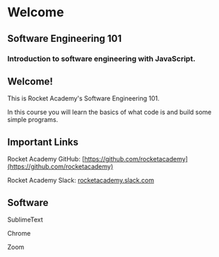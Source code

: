 # Welcome

## Software Engineering 101

### Introduction to software engineering with JavaScript.

## Welcome!

This is Rocket Academy's Software Engineering 101.

In this course you will learn the basics of what code is and build some simple programs.

## Important Links

Rocket Academy GitHub: [https://github.com/rocketacademy](https://github.com/rocketacademy)

Rocket Academy Slack: [rocketacademy.slack.com](https://github.com/rocketacademy/swe101/tree/6b08702a2474a3fb5a286b7f690032985ad8ad30/rocketacademy.slack.com)

## Software

SublimeText

Chrome

Zoom

